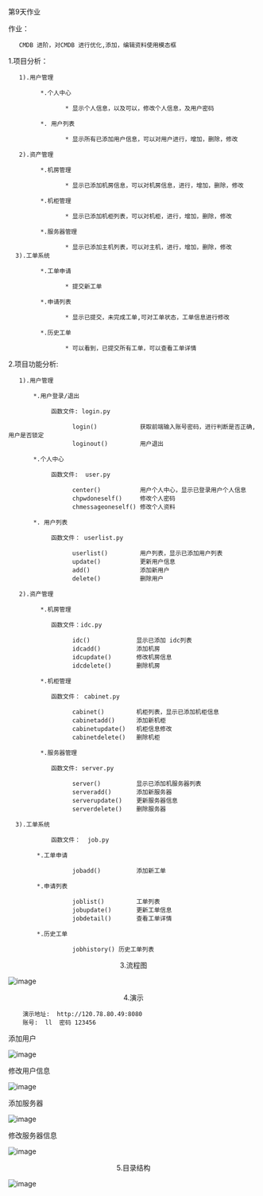 第9天作业

作业：

       CMDB 进阶，对CMDB 进行优化,添加，编辑资料使用模态框

1.项目分析：

       1).用户管理
	   
	         *.个人中心
			 
			        * 显示个人信息，以及可以，修改个人信息，及用户密码
				
	         *. 用户列表
			 
			        * 显示所有已添加用户信息，可以对用户进行，增加，删除，修改
			
	   2).资产管理	
	   
             *.机房管理
			 
			        * 显示已添加机房信息，可以对机房信息，进行，增加，删除，修改
			 
	         *.机柜管理
			 
			        * 显示已添加机柜列表，可以对机柜，进行，增加，删除，修改
				 
             *.服务器管理
			 
			        * 显示已添加主机列表，可以对主机，进行，增加，删除，修改				 
	  3).工单系统
	            
             *.工单申请
				
			        * 提交新工单
				
             *.申请列表
				
			        * 显示已提交，未完成工单,可对工单状态，工单信息进行修改
					
             *.历史工单
				
			        * 可以看到，已提交所有工单，可以查看工单详情
				
			
	          

	  
2.项目功能分析:

       1).用户管理
	   
	       *.用户登录/退出 
		   
		        函数文件: login.py 
			   
			          login()            获取前端输入账号密码，进行判断是否正确,用户是否锁定
			          loginout()         用户退出
                      
	       *.个人中心
		   
		        函数文件:  user.py
			   
			          center()           用户个人中心，显示已登录用户个人信息
			          chpwdoneself()     修改个人密码
			          chmessageoneself() 修改个人资料
			   
		   *. 用户列表
		       
		        函数文件： userlist.py
				
			          userlist()         用户列表，显示已添加用户列表
			          update()           更新用户信息
			          add()              添加新用户
			          delete()           删除用户
			
	   2).资产管理

             *.机房管理
			     
		        函数文件：idc.py
				      
			          idc()             显示已添加 idc列表
			          idcadd()          添加机房
			          idcupdate()       修改机房信息
			          idcdelete()       删除机房
		
	         *.机柜管理
                  
		        函数文件： cabinet.py
                       
 			          cabinet()         机柜列表，显示已添加机柜信息
			          cabinetadd()      添加新机柜
			          cabinetupdate()   机柜信息修改
			          cabinetdelete()   删除机柜
				 
	         *.服务器管理
         	    
		        函数文件: server.py
				 
 			          server()          显示已添加机服务器列表
 			          serveradd()       添加新服务器
 			          serverupdate()    更新服务器信息
 			          serverdelete()    删除服务器
		                               
	  3).工单系统
	          
		        函数文件：  job.py
            	  
            *.工单申请
			    
 			          jobadd()          添加新工单
				
            *.申请列表
				
 			          joblist()         工单列表
 			          jobupdate()       更新工单信息
 			          jobdetail()       查看工单详情
				     
            *.历史工单
			    
 			          jobhistory() 历史工单列表
				
 				
	

	 
<center>3.流程图</center > 

![image](https://github.com/1032231418/python/blob/master/day9/naotu.png)


<center>4.演示 </center > 

		演示地址:  http://120.78.80.49:8080
		账号:  ll  密码 123456
		

添加用户

![image](https://github.com/1032231418/python/blob/master/day9/adduser.png)


修改用户信息

![image](https://github.com/1032231418/python/blob/master/day9/changeuser.png)


添加服务器

![image](https://github.com/1032231418/python/blob/master/day9/addserver.png)


修改服务器信息

![image](https://github.com/1032231418/python/blob/master/day9/changeserver.png)

<center>5.目录结构</center > 

![image](https://github.com/1032231418/python/blob/master/day9/jiegou.PNG)




